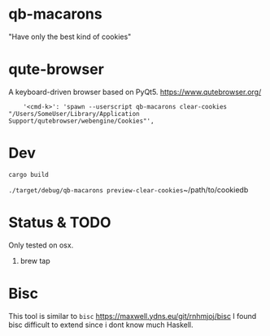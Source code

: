 # qb-macarons
"Have only the best kind of cookies"

# qute-browser 
A keyboard-driven browser based on PyQt5. https://www.qutebrowser.org/

```
    '<cmd-k>': 'spawn --userscript qb-macarons clear-cookies "/Users/SomeUser/Library/Application Support/qutebrowser/webengine/Cookies"',
```

# Dev
`cargo build`

`./target/debug/qb-macarons preview-clear-cookies`~/path/to/cookiedb



# Status & TODO
Only tested on osx.

1. brew tap

# Bisc
This tool is similar to `bisc`
https://maxwell.ydns.eu/git/rnhmjoj/bisc
I found bisc difficult to extend since i dont know much Haskell.

